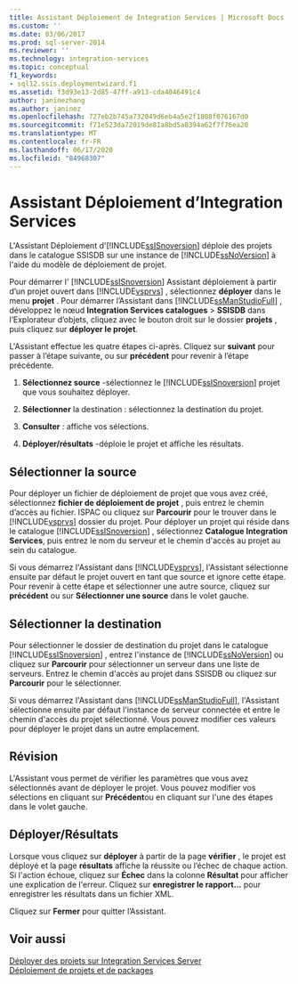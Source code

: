 ```yaml
---
title: Assistant Déploiement de Integration Services | Microsoft Docs
ms.custom: ''
ms.date: 03/06/2017
ms.prod: sql-server-2014
ms.reviewer: ''
ms.technology: integration-services
ms.topic: conceptual
f1_keywords:
- sql12.ssis.deploymentwizard.f1
ms.assetid: f3d93e13-2d85-47ff-a913-cda4046491c4
author: janinezhang
ms.author: janinez
ms.openlocfilehash: 727eb2b745a732049d6eb4a5e2f1808f076167d0
ms.sourcegitcommit: f71e523da72019de81a8bd5a0394a62f7f76ea20
ms.translationtype: MT
ms.contentlocale: fr-FR
ms.lasthandoff: 06/17/2020
ms.locfileid: "84968307"
---
```

# <a name="integration-services-deployment-wizard"></a>Assistant Déploiement d’Integration Services
  L'Assistant Déploiement d'[!INCLUDE[ssISnoversion](../includes/ssisnoversion-md.md)] déploie des projets dans le catalogue SSISDB sur une instance de [!INCLUDE[ssNoVersion](../includes/ssnoversion-md.md)] à l'aide du modèle de déploiement de projet.  
  
 Pour démarrer l' [!INCLUDE[ssISnoversion](../includes/ssisnoversion-md.md)] Assistant déploiement à partir d’un projet ouvert dans [!INCLUDE[vsprvs](../includes/vsprvs-md.md)] , sélectionnez **déployer** dans le menu **projet** . Pour démarrer l’Assistant dans [!INCLUDE[ssManStudioFull](../includes/ssmanstudiofull-md.md)] , développez le nœud **Integration Services catalogues**  >  **SSISDB** dans l’Explorateur d’objets, cliquez avec le bouton droit sur le dossier **projets** , puis cliquez sur **déployer le projet**.  
  
 L'Assistant effectue les quatre étapes ci-après. Cliquez sur **suivant** pour passer à l’étape suivante, ou sur **précédent** pour revenir à l’étape précédente.  
  
1.  **Sélectionnez source** -sélectionnez le [!INCLUDE[ssISnoversion](../includes/ssisnoversion-md.md)] projet que vous souhaitez déployer.  
  
2.  **Sélectionner** la destination : sélectionnez la destination du projet.  
  
3.  **Consulter** : affiche vos sélections.  
  
4.  **Déployer/résultats** -déploie le projet et affiche les résultats.  
  
## <a name="select-source"></a>Sélectionner la source  
 Pour déployer un fichier de déploiement de projet que vous avez créé, sélectionnez **fichier de déploiement de projet** , puis entrez le chemin d’accès au fichier. ISPAC ou cliquez sur **Parcourir** pour le trouver dans le [!INCLUDE[vsprvs](../includes/vsprvs-md.md)] dossier du projet. Pour déployer un projet qui réside dans le catalogue [!INCLUDE[ssISnoversion](../includes/ssisnoversion-md.md)] , sélectionnez **Catalogue Integration Services**, puis entrez le nom du serveur et le chemin d'accès au projet au sein du catalogue.  
  
 Si vous démarrez l'Assistant dans [!INCLUDE[vsprvs](../includes/vsprvs-md.md)], l'Assistant sélectionne ensuite par défaut le projet ouvert en tant que source et ignore cette étape. Pour revenir à cette étape et sélectionner une autre source, cliquez sur **précédent** ou sur **Sélectionner une source** dans le volet gauche.  
  
## <a name="select-destination"></a>Sélectionner la destination  
 Pour sélectionner le dossier de destination du projet dans le catalogue [!INCLUDE[ssISnoversion](../includes/ssisnoversion-md.md)] , entrez l'instance de [!INCLUDE[ssNoVersion](../includes/ssnoversion-md.md)] ou cliquez sur **Parcourir** pour sélectionner un serveur dans une liste de serveurs. Entrez le chemin d'accès au projet dans SSISDB ou cliquez sur **Parcourir** pour le sélectionner.  
  
 Si vous démarrez l'Assistant dans [!INCLUDE[ssManStudioFull](../includes/ssmanstudiofull-md.md)], l'Assistant sélectionne ensuite par défaut l'instance de serveur connectée et entre le chemin d'accès du projet sélectionné. Vous pouvez modifier ces valeurs pour déployer le projet dans un autre emplacement.  
  
## <a name="review"></a>Révision  
 L'Assistant vous permet de vérifier les paramètres que vous avez sélectionnés avant de déployer le projet. Vous pouvez modifier vos sélections en cliquant sur **Précédent**ou en cliquant sur l'une des étapes dans le volet gauche.  
  
## <a name="deployresults"></a>Déployer/Résultats  
 Lorsque vous cliquez sur **déployer** à partir de la page **vérifier** , le projet est déployé et la page **résultats** affiche la réussite ou l’échec de chaque action. Si l'action échoue, cliquez sur **Échec** dans la colonne **Résultat** pour afficher une explication de l'erreur. Cliquez sur **enregistrer le rapport...** pour enregistrer les résultats dans un fichier XML.  
  
 Cliquez sur **Fermer** pour quitter l’Assistant.  
  
## <a name="see-also"></a>Voir aussi  
 [Déployer des projets sur Integration Services Server](../../2014/integration-services/deploy-projects-to-integration-services-server.md)   
 [Déploiement de projets et de packages](packages/deploy-integration-services-ssis-projects-and-packages.md)  
  
  
